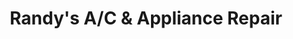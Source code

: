 ---
title: "Randy's A/C & Appliance Repair"
url: /pinellas-park/randys-a-c-und-appliance-repair/
shop: Haushaltsgeräte
---